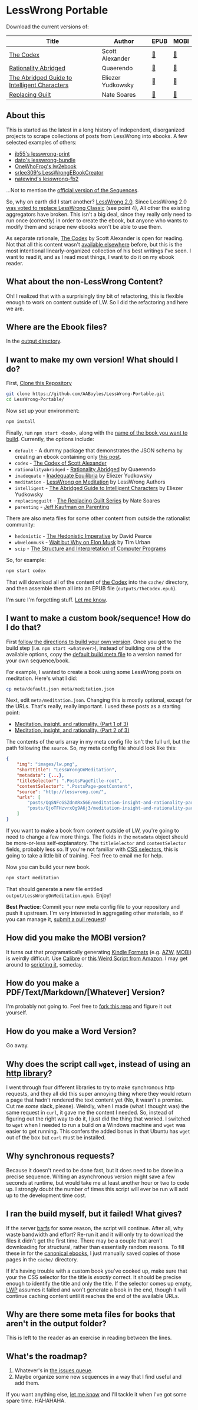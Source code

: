 # LessWrong Portable

Download the current versions of:

| Title | Author | EPUB | MOBI |
| ----- | ------ | ---- | ---- |
| [The Codex](https://www.lesserwrong.com/codex) | Scott Alexander | [:book:](https://github.com/AABoyles/LessWrong-Portable/raw/master/output/TheCodex.epub) | [:book:](https://github.com/AABoyles/LessWrong-Portable/raw/master/output/TheCodex.mobi) |
| [Rationality Abridged](https://perpetualcanon.blogspot.nl/p/rationality.html) | Quaerendo | [:book:](https://github.com/AABoyles/LessWrong-Portable/raw/master/output/RationalityAbridged.epub) | [:book:](https://github.com/AABoyles/LessWrong-Portable/raw/master/output/RationalityAbridged.mobi) |
| [The Abridged Guide to Intelligent Characters](http://yudkowsky.tumblr.com/writing) | Eliezer Yudkowsky | [:book:](https://github.com/AABoyles/LessWrong-Portable/raw/master/output/IntelligentCharacters.epub) | [:book:](https://github.com/AABoyles/LessWrong-Portable/raw/master/output/IntelligentCharacters.mobi) |
| [Replacing Guilt](http://mindingourway.com/guilt/) | Nate Soares | [:book:](https://github.com/AABoyles/LessWrong-Portable/raw/master/output/ReplacingGuilt.epub) | [:book:](https://github.com/AABoyles/LessWrong-Portable/raw/master/output/ReplacingGuilt.mobi) |

## About this

This is started as the latest in a long history of independent, disorganized projects to scrape collections of posts from LessWrong into ebooks. A few selected examples of others:

* [jb55's lesswrong-print](https://github.com/jb55/lesswrong-print)
* [dato's lesswrong-bundle](https://github.com/dato/lesswrong-bundle)
* [OneWhoFrog's lw2ebook](https://github.com/OneWhoFrogs/lw2ebook)
* [srlee309's LessWrongEBookCreator](https://github.com/srlee309/LessWrongEBookCreator)
* [natewind's lesswrong-fb2](https://github.com/natewind/lesswrong-fb2)

...Not to mention the [official version of the Sequences](https://intelligence.org/rationality-ai-zombies/).

So, why on earth did I start another? [LessWrong 2.0](http://lesserwrong.com/). Since LessWrong 2.0 [was voted to replace LessWrong Classic](http://lesswrong.com/lw/pfl/lw_20_open_beta_live/) (see point 4), All other the existing aggregators have broken. This isn't a big deal, since they really only need to run once (correctly) in order to create the ebook, but anyone who wants to modify them and scrape new ebooks won't be able to use them.

As separate rationale, [The Codex](https://www.lesserwrong.com/codex) by Scott Alexander is open for reading. Not that all this content wasn't [available elsewhere](https://nothingismere.com/2015/09/12/library-of-scott-alexandria/) before, but this is the most intentional linearly-organized collection of his best writings I've seen. I want to read it, and as I read most things, I want to do it on my ebook reader.

## What about the non-LessWrong Content?

Oh! I realized that with a surprisingly tiny bit of refactoring, this is flexible enough to work on content outside of LW. So I did the refactoring and here we are.

## Where are the Ebook files?

In the [output directory](https://github.com/AABoyles/LessWrong-Portable/tree/master/output).

## I want to make my own version! What should I do?

First, [Clone this Repository](https://github.com/AABoyles/LessWrong-Portable.git)

```bash
git clone https://github.com/AABoyles/LessWrong-Portable.git
cd LessWrong-Portable/
```

Now set up your environment:

```bash
npm install
```

Finally, run `npm start <book>`, along with the [name of the book you want to build](https://github.com/AABoyles/LessWrong-Portable/tree/master/meta). Currently, the options include:

* `default` - A dummy package that demonstrates the JSON schema by creating an ebook containing only [this post](https://www.lesserwrong.com/posts/ANDbEKqbdDuBCQAnM/about-lesswrong-2-0).
* `codex` - [The Codex of Scott Alexander](https://www.lesserwrong.com/codex)
* `rationalityabridged` - [Rationality Abridged](https://perpetualcanon.blogspot.nl/p/rationality.html) by Quaerendo
* `inadequate` - [Inadequate Equilibria](https://equilibriabook.com/) by Eliezer Yudkowsky
* `meditation` - [LessWrong on Meditation](http://lesswrong.com/) by LessWrong Authors
* `intelligent` - [The Abridged Guide to Intelligent Characters](http://yudkowsky.tumblr.com/writing) by Eliezer Yudkowsky
* `replacingguilt` - [The Replacing Guilt Series](http://mindingourway.com/guilt/) by Nate Soares
* `parenting` - [Jeff Kaufman on Parenting](https://www.jefftk.com/p/index)

There are also meta files for some other content from outside the rationalist community:

* `hedonistic` - [The Hedonistic Imperative](https://www.hedweb.com/hedethic//tabconhi.htm) by David Pearce
* `wbwelonmusk` - [Wait but Why on Elon Musk](https://waitbutwhy.com/2017/03/elon-musk-post-series.html) by Tim Urban
* `scip` - [The Structure and Interpretation of Computer Programs](https://mitpress.mit.edu/sites/default/files/sicp/full-text/book/)

So, for example:

```bash
npm start codex
```

That will download all of the content of [the Codex](https://www.lesserwrong.com/codex) into the `cache/` directory, and then assemble them all into an EPUB file (`outputs/TheCodex.epub`).

I'm sure I'm forgetting stuff. [Let me know](https://github.com/AABoyles/LessWrong-Portable/issues/new).

## I want to make a custom book/sequence! How do I do that?

First [follow the directions to build your own version](https://github.com/AABoyles/LessWrong-Portable#i-want-to-make-my-own-version-what-should-i-do). Once you get to the build step (i.e. `npm start <whatever>`), instead of building one of the available options, copy the [default build meta file](https://github.com/AABoyles/LessWrong-Portable/blob/master/meta/default.json) to a version named for your own sequence/book.

For example, I wanted to create a book using some LessWrong posts on meditation. Here's what I did:

```bash
cp meta/default.json meta/meditation.json
```

Next, edit `meta/meditation.json`. Changing this is mostly optional, except for the URLs. That's really, really important. I used these posts as a starting point:

* [Meditation, insight, and rationality. (Part 1 of 3)](https://www.lesserwrong.com/posts/QqSNFcGSZdnARx56E/meditation-insight-and-rationality-part-1-of-3)
* [Meditation, insight, and rationality. (Part 2 of 3)](https://www.lesserwrong.com/posts/QjoTFHzvrxQg9A6j3/meditation-insight-and-rationality-part-2-of-3)

The contents of the urls array in my meta config file isn't the full url, but the path following the `source`. So, my meta config file should look like this:

```json
{
	"img": "images/lw.png",
	"shorttitle": "LessWrongOnMeditation",
	"metadata": {...},
	"titleSelector": ".PostsPageTitle-root",
	"contentSelector": ".PostsPage-postContent",
	"source": "http://lesswrong.com/",
	"urls": [
		"posts/QqSNFcGSZdnARx56E/meditation-insight-and-rationality-part-1-of-3",
		"posts/QjoTFHzvrxQg9A6j3/meditation-insight-and-rationality-part-2-of-3"
	]
}
```

If you want to make a book from content outside of LW, you're going to need to change a few more things. The fields in the `metadata` object should be more-or-less self-explanatory. The `titleSelector` and `contentSelector` fields, probably less so. If you're not familiar with [CSS selectors](https://developer.mozilla.org/en-US/docs/Web/CSS/CSS_Selectors), this is going to take a little bit of training. Feel free to email me for help.

Now you can build your new book.

```bash
npm start meditation
```

That should generate a new file entitled `output/LessWrongOnMeditation.epub`. Enjoy!

**Best Practice**: Commit your new meta config file to your repository and push it upstream. I'm very interested in aggregating other materials, so if you can manage it, [submit a pull request](https://github.com/AABoyles/LessWrong-Portable/compare)!

## How did you make the MOBI version?

It turns out that programatically generating [Kindle Formats](https://kdp.amazon.com/en_US/help/topic/A2GF0UFHIYG9VQ) (e.g. [AZW](https://calibre-ebook.com/), [MOBI](https://en.wikipedia.org/wiki/Mobipocket)) is weirdly difficult.
Use [Calibre](https://calibre-ebook.com/) or [this Weird Script from Amazon](https://www.amazon.com/gp/feature.html?docId=1000765211). I may get around to [scripting it](https://github.com/AABoyles/LessWrong-Portable/issues/12), someday.

## How do you make a PDF/Text/Markdown/[Whatever] Version?

I'm probably not going to. Feel free to [fork this repo](https://help.github.com/articles/fork-a-repo/) and figure it out yourself.

## How do you make a Word Version?

Go away.

## Why does the script call `wget`, instead of using an [http library](https://www.npmjs.com/search?q=curl&page=1&ranking=optimal)?

I went through four different libraries to try to make synchronous http requests, and they all did this super annoying thing where they would return a page that hadn't rendered the text content yet (No, it wasn't a promise. Cut me *some* slack, please). Weirdly, when I made (what I thought was) the same request in `curl`, it gave me the content I needed. So, instead of figuring out the right way to do it, I just did the thing that worked. I switched to `wget` when I needed to run a build on a Windows machine and `wget` was easier to get running. This confers the added bonus in that Ubuntu has `wget` out of the box but `curl` must be installed.

## Why synchronous requests?

Because it doesn't need to be done fast, but it does need to be done in a precise sequence. Writing an asynchronous version might save a few seconds at runtime, but would take me at least another hour or two to code up. I strongly doubt the number of times this script will ever be run will add up to the development time cost.

## I ran the build myself, but it failed! What gives?

If the server [barfs](http://catb.org/jargon/html/B/barf.html) for some reason, the script will continue. After all, why waste bandwidth and effort? Re-run it and it will only try to download the files it didn't get the first time. There may be a couple that aren't downloading for structural, rather than essentially random reasons. To fill these in for the [canonical ebooks](https://github.com/AABoyles/LessWrong-Portable/tree/master/output), I just manually saved copies of those pages in the `cache/` directory.

If it's having trouble with a custom book you've cooked up, make sure that your the CSS selector for the title is *exactly* correct. It should be precise enough to identify the title and only the title. If the selector comes up empty, [LWP](https://github.com/AABoyles/LessWrong-Portable#lesswrong-portable) assumes it failed and won't generate a book in the end, though it will continue caching content until it reaches the end of the available URLs.

## Why are there some meta files for books that aren't in the output folder?

This is left to the reader as an exercise in reading between the lines.

## What's the roadmap?

1. Whatever's in [the issues queue](https://github.com/AABoyles/LessWrong-Portable/issues).
2. Maybe organize some new sequences in a way that I find useful and add them.

If you want anything else, [let me know](https://github.com/AABoyles/LessWrong-Portable/issues/new) and I'll tackle it when I've got some spare time. HAHAHAHA.
